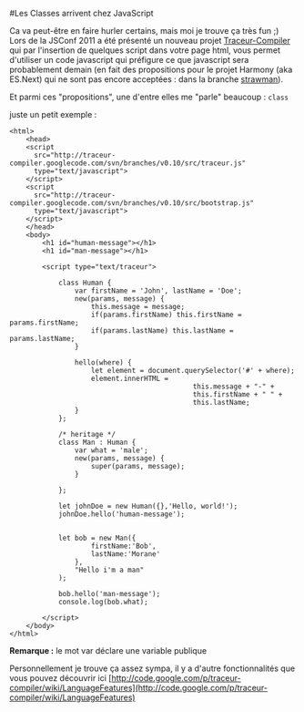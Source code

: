 #Les Classes arrivent chez JavaScript

Ca va peut-être en faire hurler certains, mais moi je trouve ça très fun ;)
Lors de la JSConf 2011 a été présenté un nouveau projet [Traceur-Compiler](http://code.google.com/p/traceur-compiler/) qui par l'insertion de quelques script dans votre page html, vous permet d'utiliser un code javascript qui préfigure ce que javascript sera probablement demain (en fait des propositions pour le projet Harmony (aka ES.Next) qui ne sont pas encore acceptées : dans la branche [strawman](http://wiki.ecmascript.org/doku.php?id=strawman:strawman)).

Et parmi ces "propositions", une d'entre elles me "parle" beaucoup : `class`

juste un petit exemple :

	<html>
		<head>
		<script 
		  src="http://traceur-compiler.googlecode.com/svn/branches/v0.10/src/traceur.js" 
		  type="text/javascript">
		</script>
		<script 
		  src="http://traceur-compiler.googlecode.com/svn/branches/v0.10/src/bootstrap.js" 
		  type="text/javascript">
		</script>		
		</head>
		<body>
			<h1 id="human-message"></h1>
	        <h1 id="man-message"></h1>

			<script type="text/traceur">

				class Human {
	                var firstName = 'John', lastName = 'Doe';
					new(params, message) {
						this.message = message;
	                    if(params.firstName) this.firstName = params.firstName;
	                    if(params.lastName) this.lastName = params.lastName;
					}

					hello(where) {
						let element = document.querySelector('#' + where);
						element.innerHTML = 
                                                 this.message + "-" + 
                                                 this.firstName + " " + 
                                                 this.lastName;
					}
				};
				
				/* heritage */
	            class Man : Human {
	                var what = 'male';
	                new(params, message) {
	                    super(params, message);
	                }

	            };

				let johnDoe = new Human({},'Hello, world!');
				johnDoe.hello('human-message');


	            let bob = new Man({
	                    firstName:'Bob',
	                    lastName:'Morane'
	                },
	                "Hello i'm a man"
	            );
            
	            bob.hello('man-message');
	            console.log(bob.what);

			</script>
		</body>
	</html>

**Remarque :** le mot var déclare une variable publique

Personnellement je trouve ça assez sympa, il y a d'autre fonctionnalités que vous pouvez découvrir ici [http://code.google.com/p/traceur-compiler/wiki/LanguageFeatures](http://code.google.com/p/traceur-compiler/wiki/LanguageFeatures)

